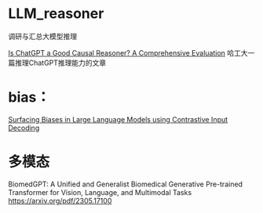 # LLM_reasoner
调研与汇总大模型推理


[Is ChatGPT a Good Causal Reasoner? A Comprehensive Evaluation](https://arxiv.org/abs/2305.07375)
哈工大一篇推理ChatGPT推理能力的文章

# bias：
[Surfacing Biases in Large Language Models using Contrastive Input Decoding](https://arxiv.org/abs/2305.07378)

# 多模态
BiomedGPT: A Unified and Generalist Biomedical Generative Pre-trained Transformer for Vision, Language, and Multimodal Tasks https://arxiv.org/pdf/2305.17100

